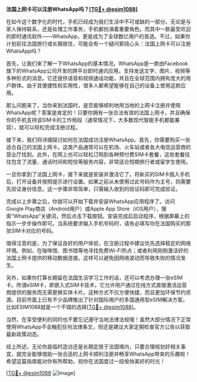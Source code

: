 **法国上网卡可以注册WhatsApp吗？[[TG💪+ @esim1088](https://t.me/s/esim1088)]**

在如今这个数字化的时代，手机已经成为我们生活中不可或缺的一部分。无论是与家人保持联系，还是处理工作事务，手机都扮演着重要角色。而其中一款最受欢迎的即时通讯软件——WhatsApp，更是成为了全球数亿用户的首选。不过，如果你计划前往法国旅行或长期居住，可能会有一个疑问萦绕心头：法国上网卡可以注册WhatsApp吗？

首先，让我们来了解一下WhatsApp的基本情况。WhatsApp是一款由Facebook旗下的WhatsApp公司开发的跨平台即时通讯应用，支持发送文字、图片、视频等多种形式的消息。它还提供语音和视频通话功能，并且在全球范围内拥有庞大的用户群体。由于其便捷性和实用性，很多人都希望能够在自己的设备上使用这款应用。

那么问题来了，当你来到法国时，是否能够顺利地用当地的上网卡注册并使用WhatsApp呢？答案是肯定的！只要你拥有一张合法有效的法国上网卡，并且确保你的手机支持该SIM卡的工作频段（通常情况下，大多数现代智能手机都能兼容），就可以轻松完成注册过程。

接下来，我们将详细探讨如何在法国成功注册WhatsApp。首先，你需要购买一张适合自己的法国上网卡。这类产品通常可以在机场、火车站或者各大电信运营商的营业厅找到。此外，在网上也可以轻松订购到各种预付费SIM卡套餐，这些套餐往往包含了流量、通话时间和短信等服务内容，非常适合短期旅行者或留学生使用。

一旦你拿到了法国上网卡，接下来就是安装并激活它了。将新买的SIM卡插入手机后，打开设备并按照提示进行设置。如果之前从未使用过此号码作为主号，则需要先验证身份信息。这一步骤非常简单，只需输入收到的验证码即可完成验证。

完成以上步骤之后，你就可以开始下载并安装WhatsApp应用程序了。访问Google Play商店（Android用户）或Apple App Store（iOS用户），搜索“WhatsApp”关键词，然后点击下载按钮。安装完成后启动程序，根据屏幕上的指示一步步操作即可。当系统要求输入手机号码时，请务必填写你在法国购买的那张SIM卡对应的号码。

值得注意的是，为了保证良好的用户体验，在注册过程中建议优先选择稳定的网络环境。例如，在咖啡馆、图书馆等地寻找免费Wi-Fi热点；或者利用刚刚激活好的法国上网卡提供的移动数据连接。这样可以避免因网络波动而导致失败的情况发生。

另外，如果你打算长期留在法国生活学习工作的话，还可以考虑办理一张eSIM卡。所谓eSIM卡，即嵌入式SIM卡技术，它允许用户通过在线方式直接激活运营商提供的服务而无需更换实体卡片。这种方式不仅方便快捷，而且更加环保节约资源。目前市面上已有不少品牌推出了针对国际用户的多国通用型eSIM解决方案，比如ESIM1088就是一个不错的选择[[TG💪+ @esim1088](https://t.me/s/esim1088)]。

当然，在享受便利的同时也不要忘记遵守当地法律法规哦！虽然大部分情况下正常使用WhatsApp不会触犯任何法律条文，但还是建议大家定期检查官方公告以获取最新政策动态。

综上所述，无论你是临时造访还是长期定居于法国境内，只要合理规划好相关事宜，就完全能够借助一张合适的上网卡顺利注册并畅享WhatsApp带来的乐趣啦！希望这篇指南能对你有所帮助，祝你在法国度过一段愉快美好的时光！

[[TG💪+ @esim1088](https://t.me/s/esim1088) ![Image](https://i.postimg.cc/4NQfJmqS/Snipaste-2025-05-13-00-14-12.png)]
